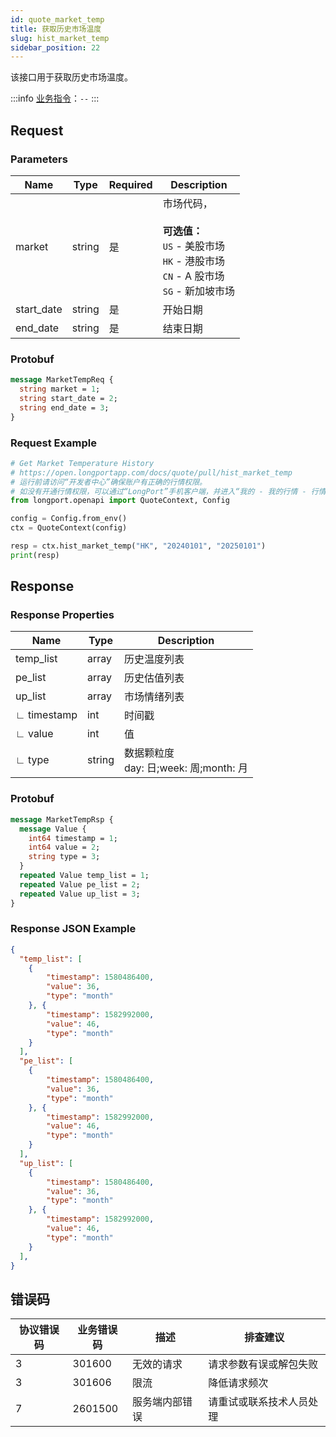 ```yaml
---
id: quote_market_temp
title: 获取历史市场温度
slug: hist_market_temp 
sidebar_position: 22
---
```


该接口用于获取历史市场温度。

<SDKLinks module="quote" klass="QuoteContext" method="hist_market_temp" />

:::info
[业务指令](../../socket/biz-command)：`--`
:::

## Request

### Parameters

| Name   | Type   | Required | Description                                          |
| ------ | ------ | -------- | ---------------------------------------------------- |
| market | string | 是       | 市场代码，<br /><br />**可选值：**<br/>`US` - 美股市场<br/>`HK` - 港股市场<br/>`CN` - A 股市场<br/>`SG` - 新加坡市场  |
| start_date |string|是|开始日期|
| end_date |string|是|结束日期|

### Protobuf

```protobuf
message MarketTempReq {
  string market = 1;
  string start_date = 2;
  string end_date = 3;
}
```

### Request Example

```python
# Get Market Temperature History
# https://open.longportapp.com/docs/quote/pull/hist_market_temp
# 运行前请访问“开发者中心”确保账户有正确的行情权限。
# 如没有开通行情权限，可以通过“LongPort”手机客户端，并进入“我的 - 我的行情 - 行情商城”购买开通行情权限。
from longport.openapi import QuoteContext, Config

config = Config.from_env()
ctx = QuoteContext(config)

resp = ctx.hist_market_temp("HK", "20240101", "20250101")
print(resp)
```

## Response

### Response Properties

| Name         | Type     | Description                                                |
| ------------ | -------- | ---------------------------------------------------------- |
| temp_list    | array    | 历史温度列表                                                 |
| pe_list      | array    | 历史估值列表                                                 |
| up_list      | array    | 市场情绪列表                                                 |
| ∟ timestamp  | int      | 时间戳                                                      |
| ∟ value      | int      | 值                                                         |
| ∟ type       | string   | 数据颗粒度 <br />day: 日;week: 周;month: 月                   |

### Protobuf

```protobuf
message MarketTempRsp {
  message Value {
    int64 timestamp = 1;
    int64 value = 2;
    string type = 3;
  }
  repeated Value temp_list = 1;
  repeated Value pe_list = 2;
  repeated Value up_list = 3;
}
```

### Response JSON Example

```json
{
  "temp_list": [
    {
        "timestamp": 1580486400,
        "value": 36,
        "type": "month"
    }, {
        "timestamp": 1582992000,
        "value": 46,
        "type": "month"
    }
  ],
  "pe_list": [
    {
        "timestamp": 1580486400,
        "value": 36,
        "type": "month"
    }, {
        "timestamp": 1582992000,
        "value": 46,
        "type": "month"
    }
  ],
  "up_list": [
    {
        "timestamp": 1580486400,
        "value": 36,
        "type": "month"
    }, {
        "timestamp": 1582992000,
        "value": 46,
        "type": "month"
    }
  ],     
}
```

## 错误码

| 协议错误码 | 业务错误码 | 描述           | 排查建议                     |
| ---------- | ---------- | -------------- | ---------------------------- |
| 3          | 301600     | 无效的请求     | 请求参数有误或解包失败       |
| 3          | 301606     | 限流           | 降低请求频次                 |
| 7          | 2601500     | 服务端内部错误 | 请重试或联系技术人员处理     |

